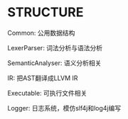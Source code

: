 # STRUCTURE

Common: 公用数据结构

LexerParser: 词法分析与语法分析

SemanticAnalyser: 语义分析相关

IR: 把AST翻译成LLVM IR

Executable: 可执行文件相关

Logger: 日志系统，模仿slf4j和log4j编写